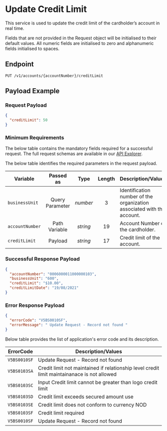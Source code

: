 # Update Credit Limit

This service is used to update the credit limit of the cardholder’s account in real time.  

Fields that are not provided in the Request object will be initialised to their default values. All numeric fields are initialised to zero and alphanumeric fields initialised to spaces.

## Endpoint

`PUT /v1/accounts/{accountNumber}/creditLimit`

## Payload Example

### Request Payload

```json
{
  "creditLimit": 50   
}
```

### Minimum Requirements

The below table contains the mandatory fields required for a successful request. The full request schemas are available in our [API Explorer](../api/?type=put&path=/v1/accounts/{accountNumber}/creditLimit).

The below table identifies the required parameters in the request payload.

| Variable | Passed as | Type | Length | Description/Values |
| -------- | :-------: | :--: | :------------: | ------------------ |
| `businessUnit` | Query Parameter | *number* | 3 | Identification number of the organization associated with the account. |
| `accountNumber` | Path Variable | *string* | 19 | Account Number of the cardholder. | 
| `creditLimit` | Payload | *string* | 17 | Credit limit of the account. |

### Successful Response Payload

```json
{
  "accountNumber": "0006000011000000103",
  "businessUnit": "600",
  "creditLimit": "$10.00",
  "creditLimitDate": "19/08/2021"
}
```

### Error Response Payload

```json
{
  "errorCode": "V5BS0010SF",
  "errorMessage": " Update Request - Record not found "
}
```

Below table provides the list of application's error code and its description.

| ErrorCode |  Description/Values |
| --------  | ------------------ |
| `V5BS0010SF` | Update Request - Record not found |
| `V5BS0103SA` | Credit limit not maintained if relationship level credit limit maintainanace is not allowed |
| `V5BS0103SC` | Input Credit limit cannot be greater than logo credit limit |
| `V5BS0103SD` | Credit limit exceeds secured amount use |
| `V5BS0103SE` | Credit limit does not conform to currency NOD |  
| `V5BS0103SF` | Credit limit required |
| `V5BS0010SF` | Update Request - Record not found |
